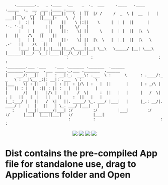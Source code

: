 ```
    .________._   _ .____  .__    _  ._  ___     .____   .____     ._____  ._  __  ___ .____ .____    __ 
    |__    __: |_| ||____||   \  | ||  |/ /     /  _  \ |  __  |   |   ___||  \/  \|  ||____|:    \  /  |
      |  :| |      ||    ||    \ |:||    \     |  | |  ||      |    '-. '-.|          ||    ||     \/   |
      |   | |   _  ||    ||:    \| ||     \    |  | |  ||  |\  \       |   ||    /\   ||    ||          |
      |   | |   _  ||    ||:    \| ||  |\  \   |  |_|  ||  |\   \    .-'   ||    /\   ||    ||          |
      |___| |__| |_||____||__/\____||__| \__\   \_____/ |__| \___\  |______||___/  \__||____||__/\__/|__|
                           :          :                             :                           :                     
.________.___ .___    .___ ._______ ._______  .______       ._______.______  .___ _____._.___ ._______  .______  
|    ___/: __||   |   : __|:_.  ___\: .___  \ :      \      : .____/:_ _   \ : __|\__ _:|: __|: .___  \ :      \ 
|___    \| : ||   |   | : ||  : |/\ | :   |  ||       |     | : _/\ |   |   || : |  |  :|| : || :   |  ||       |
|       /|   ||   |/\ |   ||    /  \|     :  ||   |   |     |   /  \| . |   ||   |  |   ||   ||     :  ||   |   |
|__:___/ |   ||   /  \|   ||. _____/ \_. ___/ |___|   |     |_.: __/|. ____/ |   |  |   ||   | \_. ___/ |___|   |
   :     |___||______/|___| :/         :/         |___|        :/    :/      |___|  |___||___|   :/         |___|
                            :          :                             :                           :               
```

<p align="center">
  <a target="_blank" rel="noopener noreferrer" href="https://www.patreon.com/filthy_trades">
     <img align="center" src="https://img.shields.io/badge/Version-1.2-000">
  </a>
  <a target="_blank" rel="noopener noreferrer" href="#">
    <img align="center" src="https://img.shields.io/badge/☕️%20Buy%20me%20Coffee-000">
  </a>
  <a target="_blank" rel="noopener noreferrer" href="#">
    <img align="center" src="https://img.shields.io/badge/🤕%20Support-8B0000">
  </a>
  <a target="_blank" rel="noopener noreferrer" href="https://www.patreon.com/filthy_trades">
     <img align="center" src="https://img.shields.io/badge/🖥 Mac OS-12.1+-1E90FF">
  </a>
</p>

# Dist contains the pre-compiled App file for standalone use, drag to Applications folder and Open
  
